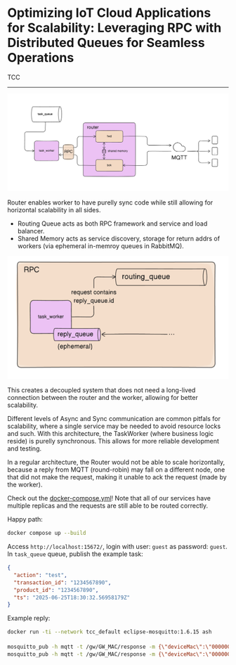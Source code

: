 # Optimizing IoT Cloud Applications for Scalability: Leveraging RPC with Distributed Queues for Seamless Operations

TCC

---

![architecture](/static/arch.png)

Router enables worker to have purelly sync code while still allowing for horizontal scalability in all sides.

- Routing Queue acts as both RPC framework and service and load balancer.
- Shared Memory acts as service discovery, storage for return addrs of workers (via ephemeral in-memroy queues in RabbitMQ).

![rpc](/static/rpc.png)

This creates a decoupled system that does not need a long-lived connection between the router and the worker, allowing for better scalability.

Different levels of Async and Sync communication are common pitfals for scalability, where a single service may be needed to avoid resource locks and such. With this architecture, the TaskWorker (where business logic reside) is purelly synchronous. This allows for more reliable development and testing.

In a regular architecture, the Router would not be able to scale horizontally, because a reply from MQTT (round-robin) may fall on a different node, one that did not make the request, making it unable to ack the request (made by the worker).

Check out the [docker-compose.yml](/docker-compose.yml)! Note that all of our services have multiple replicas and the requests are still able to be routed correctly.

Happy path:

```sh
docker compose up --build
```

Access `http://localhost:15672/`, login with user: `guest` as password: `guest`. In `task_queue` queue, publish the example task:

```json
{
  "action": "test",
  "transaction_id": "1234567890",
  "product_id": "1234567890",
  "ts": "2025-06-25T18:30:32.56958179Z"
}
```

Example reply:

```sh
docker run -ti --network tcc_default eclipse-mosquitto:1.6.15 ash

mosquitto_pub -h mqtt -t /gw/GW_MAC/response -m {\"deviceMac\":\"000000000001\",\"ack\":true}
mosquitto_pub -h mqtt -t /gw/GW_MAC/response -m {\"deviceMac\":\"000000000002\",\"ack\":true}
```
